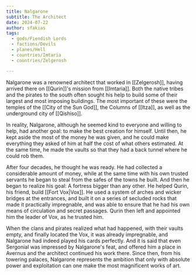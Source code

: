 ```yaml
---
title: Nalgarone
subtitle: The Architect
date: 2024-07-22
author: sfakias
tags:
  - gods/Fiendish Lords
  - factions/Devils
  - planes/Hell
  - countries/Imtaria
  - countries/Zelgerosh

---
```


Nalgarone was a renowned architect that worked in [[Zelgerosh]], having arrived there on [[Qurin]]'s mission from [[Imtaria]]. Both the native tribes and the pirates to the south often sought his help to build some of their largest and most imposing buildings. The most important of these were the temples of the [[City of the Sun God]], the Columns of [[Itza]], as well as the underground city of [[Qishiso]].

In reality, Nalgarone, although he seemed kind to everyone and willing to help, had another goal: to make the best creation for himself. Until then, he kept aside the most of the money he was given, and he could make everything they asked of him at half the cost of what others estimated. At the same time, he made the vaults so that they had a back tunnel where he could rob them.

After four decades, he thought he was ready. He had collected a considerable amount of money, while at the same time with his own trusted servants he began to steal from the safes of the towns he built. And then he began to realize his goal: A fortress bigger than any other. He helped Qurin, his friend, build [[Fort Vox|Vox]]. He used a system of arches and wicker bridges at the entrances, and built it on a series of secluded rocks that made it practically impregnable, and was able to ensure that he had his own means of circulation and secret passages. Qurin then left and appointed him the leader of Vox, as he trusted him.

When the clans and pirates realized what had happened, with their vaults empty, and finally located the Vox, it was already impregnable, and Nalgarone had indeed played his cards perfectly. And it is said that even Sergonial was impressed by Nalgarone's feat, and offered him a place in Avernus and the architect continued his work there. Since then, from his towering palaces, Nalgarone represents the ambition that only with absolute power and exploitation can one make the most magnificent works of art.